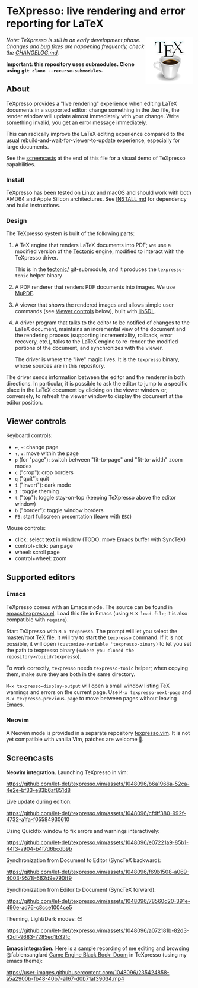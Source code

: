 # TeXpresso: live rendering and error reporting for LaTeX

<img align="right" width=128 height=128 src="doc/texpresso_logo.svg">

_Note: TeXpresso is still in an early development phase. Changes and bug fixes are happening frequently, check the [CHANGELOG.md](CHANGELOG.md)._

**Important: this repository uses submodules. Clone using `git clone --recurse-submodules`.**

## About

TeXpresso provides a "live rendering" experience when editing LaTeX documents in a supported editor: change something in the .tex file, the render window will update almost immediately with your change. Write something invalid, you get an error message immediately.

This can radically improve the LaTeX editing experience compared to the usual rebuild-and-wait-for-viewer-to-update experience, especially for large documents.

See the [screencasts](#Screencasts) at the end of this file for a visual demo of TeXpresso capabilities.

### Install

TeXpresso has been tested on Linux and macOS and should work with both AMD64 and Apple Silicon architectures. See [INSTALL.md](./INSTALL.md) for dependency and build instructions.

### Design

The TeXpresso system is built of the following parts:

1. A TeX engine that renders LaTeX documents into PDF;
   we use a modified version of the [Tectonic](https://tectonic-typesetting.github.io/en-US/) engine, modified to interact with the TeXpresso driver.

   This is in the [tectonic/](tectonic/) git-submodule, and it produces the `texpresso-tonic` helper binary

2. A PDF renderer that renders PDF documents into images.
   We use [MuPDF](https://mupdf.com/).

3. A viewer that shows the rendered images and allows simple user commands (see [Viewer controls](#Viewer_controls) below), built with [libSDL](https://www.libsdl.org/).

4. A driver program that talks to the editor to be notified of changes to the LaTeX document, maintains an incremental view of the document and the rendering process (supporting incrementality, rollback, error recovery, etc.), talks to the LaTeX engine to re-render the modified portions of the document, and synchronizes with the viewer.

   The driver is where the "live" magic lives. It is the `texpresso` binary, whose sources are in this repository.

The driver sends information between the editor and the renderer in both directions. In particular, it is possible to ask the editor to jump to a specific place in the LaTeX document by clicking on the viewer window or, conversely, to refresh the viewer window to display the document at the editor position.

## Viewer controls

Keyboard controls:
- `←`, `→`: change page
- `↑`, `↓`: move within the page
- `p` (for "page"): switch between "fit-to-page" and "fit-to-width" zoom modes
- `c` ("crop"): crop borders
- `q` ("quit"): quit
- `i` ("invert"): dark mode
- `I` : toggle theming
- `t` ("top"): toggle stay-on-top (keeping TeXpresso above the editor window)
- `b` ("border"): toggle window borders
- `F5`: start fullscreen presentation (leave with `ESC`)

Mouse controls:

- click: select text in window (TODO: move Emacs buffer with SyncTeX)
- control+click: pan page
- wheel: scroll page
- control+wheel: zoom

## Supported editors

### Emacs

TeXpresso comes with an Emacs mode. The source can be found in
[emacs/texpresso.el](emacs/texpresso.el).  Load this file in Emacs (using `M-X load-file`; it is also compatible with `require`).

Start TeXpresso with `M-x texpresso`. The prompt will let you select the master/root TeX file.
It will try to start the `texpresso` command. If it is not possible, it will open
`(customize-variable 'texpresso-binary)` to let you set the path to texpresso
binary (`<where you cloned the repository>/build/texpresso`).

To work correctly, `texpresso` needs `texpresso-tonic` helper; when copying them, make sure they are both in the same directory.

`M-x texpresso-display-output` will open a small window listing TeX warnings and errors on the current page.
Use `M-x texpresso-next-page` and `M-x texpresso-previous-page` to move between pages without leaving Emacs.

### Neovim

A Neovim mode is provided in a separate repository [texpresso.vim](https://github.com/let-def/texpresso.vim). It is not yet compatible with vanilla Vim, patches are welcome :bow:.

## Screencasts

**Neovim integration.**
Launching TeXpresso in vim:

https://github.com/let-def/texpresso.vim/assets/1048096/b6a1966a-52ca-4e2e-bf33-e83b6af851d8

Live update during edition:

https://github.com/let-def/texpresso.vim/assets/1048096/cfdff380-992f-4732-a1fa-f05584930610

Using Quickfix window to fix errors and warnings interactively:

https://github.com/let-def/texpresso.vim/assets/1048096/e07221a9-85b1-44f3-a904-b4f7d6bcdb9b

Synchronization from Document to Editor (SyncTeX backward):

https://github.com/let-def/texpresso.vim/assets/1048096/f69b1508-a069-4003-9578-662d9e790ff9

Synchronization from Editor to Document (SyncTeX forward):

https://github.com/let-def/texpresso.vim/assets/1048096/78560d20-391e-490e-ad76-c8cce1004ce5

Theming, Light/Dark modes: 😎

https://github.com/let-def/texpresso.vim/assets/1048096/a072181b-82d3-42df-9683-7285ed1b32fc

**Emacs integration.** Here is a sample recording of me editing and browsing @fabiensanglard [Game Engine Black Book: Doom](https://github.com/fabiensanglard/gebbdoom) in TeXpresso (using my emacs theme):

https://user-images.githubusercontent.com/1048096/235424858-a5a2900b-fb48-40b7-a167-d0b71af39034.mp4
